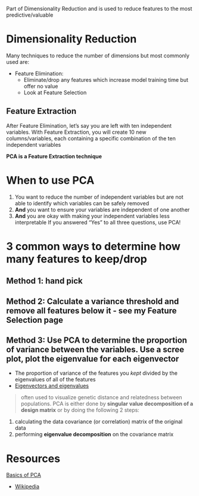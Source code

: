 Part of Dimensionality Reduction and is used to reduce features to the most predictive/valuable

# Dimensionality Reduction
Many techniques to reduce the number of dimensions but most commonly used are:
- Feature Elimination:
   - Eliminate/drop any features which increase model training time but offer no value
   - Look at Feature Selection 

## Feature Extraction
After Feature Elimination, let’s say you are left with ten independent variables. With Feature Extraction, you will create 10 new columns/variables, each containing a specific combination of the ten independent variables

**PCA is a Feature Extraction technique**

# When to use PCA
1. You want to reduce the number of independent variables but are not able to identify which variables can be safely removed
2. **And** you want to ensure your variables are independent of one another
3. **And** you are okay with making your independent variables less interpretable 
 If you answered “Yes” to all three questions, use PCA!
 
 # 3 common ways to determine how many features to keep/drop
 ## Method 1: hand pick
 
 ## Method 2: Calculate a variance threshold and remove all features below it - see my Feature Selection page
 
 ## Method 3: Use PCA to determine the proportion of variance between the variables. Use a scree plot, plot the eigenvalue for each eigenvector
 * The proportion of variance of the features you *kept* divided by the eigenvalues of all of the features
 * [Eigenvectors and eigenvalues](https://en.wikipedia.org/wiki/Eigenvalues_and_eigenvectors)


> often used to visualize genetic distance and relatedness between populations. PCA is either done by **singular value decomposition of a design matrix** or by doing the following 2 steps:
1. calculating the data covariance (or correlation) matrix of the original data
1. performing **eigenvalue decomposition** on the covariance matrix

# Resources
[Basics of PCA](https://link.medium.com/TPC8U5LDI6)
* [Wikipedia](https://en.wikipedia.org/wiki/Principal_component_analysis)
